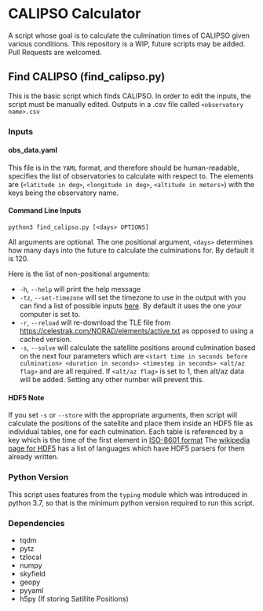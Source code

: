 # CALIPSO Calculator
A script whose goal is to calculate the culmination times of CALIPSO given various conditions. This repository is a WIP, future scripts may be added. Pull Requests are welcomed.


## Find CALIPSO (find_calipso.py)

This is the basic script which finds CALIPSO. In order to edit the inputs, the script must be manually edited. Outputs in a .csv file called `<observatory name>.csv`

### Inputs
#### obs_data.yaml
This file is in the `YAML` format, and therefore should be human-readable, specifies the list of observatories to calculate with respect to. The elements are (`<latitude in deg>`, `<longitude in deg>`, `<altitude in meters>`) with the keys being the observatory name.

#### Command Line Inputs
`python3 find_calipso.py [<days> OPTIONS]`

All arguments are optional. The one positional argument, `<days>` determines how many days into the future to calculate the culminations for. By default it is 120.

Here is the list of non-positional arguments:
* `-h`, `--help` will print the help message
* `-tz`, `--set-timezone` will set the timezone to use in the output with you can find a list of possible inputs [here](https://en.wikipedia.org/wiki/List_of_tz_database_time_zones). By default it uses the one your computer is set to.
* `-r`, `--reload` will re-download the TLE file from https://celestrak.com/NORAD/elements/active.txt as opposed to using a cached version.
* `-s`, `--solve` will calculate the satellite positions around culmination based on the next four parameters which are `<start time in seconds before culmination> <duration in seconds> <timestep in seconds> <alt/az flag>` and are all required. If `<alt/az flag>` is set to 1, then alt/az data will be added. Setting any other number will prevent this.

#### HDF5 Note
If you set `-s` or `--store` with the appropriate arguments, then script will calculate the positions of the satellite and place them inside an HDF5 file as individual tables, one for each culmination. Each table is referenced by a key which is the time of the first element in [ISO-8601 format](https://en.wikipedia.org/wiki/ISO_8601) The [wikipedia page for HDF5](https://en.wikipedia.org/wiki/Hierarchical_Data_Format) has a list of languages which have HDF5 parsers for them already written.

### Python Version
This script uses features from the `typing` module which was introduced in python 3.7, so that is the minimum python version required to run this script.

### Dependencies
* tqdm
* pytz
* tzlocal
* numpy
* skyfield
* geopy
* pyyaml
* h5py (If storing Satillite Positions)
